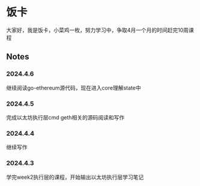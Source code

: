 # 饭卡

大家好，我是饭卡，小菜鸡一枚，努力学习中，争取4月一个月的时间赶完10周课程

## Notes

### 2024.4.6

继续阅读go-ethereum源代码，现在进入core理解state中

### 2024.4.5

完成以太坊执行层cmd geth相关的源码阅读和写作

### 2024.4.4

继续写作

### 2024.4.3

学完week2执行层的课程，开始输出以太坊执行层学习笔记
